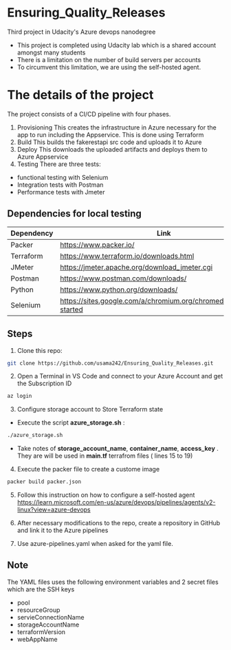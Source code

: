 # Ensuring_Quality_Releases
Third project in Udacity's Azure devops nanodegree

- This project is completed using Udacity lab which is a shared account amongst
many students
- There is a limitation on the number of build servers per accounts
- To circumvent this limitation, we are using the self-hosted agent.

# The details of the project
The project consists of a CI/CD pipeline with four phases.
1. Provisioning
This creates the infrastructure in Azure necessary for the app to run including
the Appservice. This is
done using Terraform
2. Build
This builds the fakerestapi src code and uploads it to Azure
3. Deploy
This downloads the uploaded artifacts and deploys them to Azure Appservice
4. Testing
There are three tests:
- functional testing with Selenium
- Integration tests with Postman
- Performance tests with Jmeter

## Dependencies for local testing
| Dependency | Link |
| ------ | ------ |
| Packer | https://www.packer.io/ |
| Terraform | https://www.terraform.io/downloads.html |
| JMeter |  https://jmeter.apache.org/download_jmeter.cgi|
| Postman | https://www.postman.com/downloads/ |
| Python | https://www.python.org/downloads/ |
| Selenium | https://sites.google.com/a/chromium.org/chromedriver/getting-started |

## Steps

1. Clone this repo:

```sh
git clone https://github.com/usama242/Ensuring_Quality_Releases.git
```

2. Open a Terminal in VS Code and connect to your Azure Account and get the Subscription ID

```bash
az login 
```

3. Configure storage account to Store Terraform state

* Execute the script **azure_storage.sh** :

```bash
./azure_storage.sh
```

* Take notes of **storage_account_name**, **container_name**, **access_key** .
  They are will be used in **main.tf** terrafrom files ( lines 15 to 19)

4. Execute the packer file to create a custome image

```bash
packer build packer.json
```

5. Follow this instruction on how to configure a self-hosted agent
  https://learn.microsoft.com/en-us/azure/devops/pipelines/agents/v2-linux?view=azure-devops

6. After necessary modifications to the repo, create a repository in GitHub and
   link it to the Azure pipelines

7. Use azure-pipelines.yaml when asked for the yaml file.

## Note
The YAML files uses the following environment variables and 2 secret files which
are the SSH keys

- pool
- resourceGroup
- servieConnectionName
- storageAccountName
- terraformVersion
- webAppName